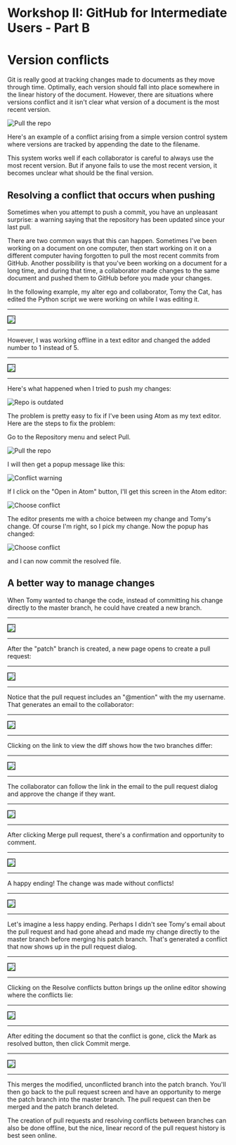 # Workshop II: GitHub for Intermediate Users - Part B

# Version conflicts

Git is really good at tracking changes made to documents as they move through time.  Optimally, each version should fall into place somewhere in the linear history of the document.  However, there are situations where versions conflict and it isn't clear what version of a document is the most recent version.

![Pull the repo](images-2b/version-conflict.png)

Here's an example of a conflict arising from a simple version control system where versions are tracked by appending the date to the filename.  

This system works well if each collaborator is careful to always use the most recent version.  But if anyone fails to use the most recent version, it becomes unclear what should be the final version.

## Resolving a conflict that occurs when pushing

Sometimes when you attempt to push a commit, you have an unpleasant surprise: a warning saying that the repository has been updated since your last pull.

There are two common ways that this can happen. Sometimes I've been working on a document on one computer, then start working on it on a different computer having forgotten to pull the most recent commits from GitHub. Another possibility is that you've been working on a document for a long time, and during that time, a collaborator made changes to the same document and pushed them to GitHub before you made your changes.  

In the following example, my alter ego and collaborator, Tomy the Cat, has edited the Python script we were working on while I was editing it.  

---
<img src="images-2b/first-conflicted-change.png" style="border:1px solid black">

---

However, I was working offline in a text editor and changed the added number to 1 instead of 5.  

---
<img src="images-2b/second-conflicted-change.png" style="border:1px solid black">

---

Here's what happened when I tried to push my changes:

![Repo is outdated](images-2b/repo-outdated.png)

The problem is pretty easy to fix if I've been using Atom as my text editor.  Here are the steps to fix the problem:

Go to the Repository menu and select Pull.

![Pull the repo](images-2b/pull-repo.png)

I will then get a popup message like this:

![Conflict warning](images-2b/conflict-detected.png)

If I click on the "Open in Atom" button, I'll get this screen in the Atom editor:

![Choose conflict](images-2b/choose-conflict.png)

The editor presents me with a choice between my change and Tomy's change.  Of course I'm right, so I pick my change.  Now the popup has changed:

![Choose conflict](images-2b/conflict-fixed.png)

and I can now commit the resolved file.

## A better way to manage changes

When Tomy wanted to change the code, instead of committing his change directly to the master branch, he could have created a new branch.

---
<img src="images-2b/create-branch-change.png" style="border:1px solid black">

---

After the "patch" branch is created, a new page opens to create a pull request:

---
<img src="images-2b/create-pull-request.png" style="border:1px solid black">

---

Notice that the pull request includes an "@mention" with the my username.  That generates an email to the collaborator:

---
<img src="images-2b/pull-request-email.png" style="border:1px solid black">

---

Clicking on the link to view the diff shows how the two branches differ:

---
<img src="images-2b/online-diff.png" style="border:1px solid black">

---

The collaborator can follow the link in the email to the pull request dialog and approve the change if they want.

---
<img src="images-2b/branch-pull-request.png" style="border:1px solid black">

---

After clicking Merge pull request, there's a confirmation and opportunity to comment.

---

<img src="images-2b/confirm-merge.png" style="border:1px solid black">

---

A happy ending! The change was made without conflicts!

---
<img src="images-2b/successful-merge.png" style="border:1px solid black">

---

Let's imagine a less happy ending. Perhaps I didn't see Tomy's email about the pull request and had gone ahead and made my change directly to the master branch before merging his patch branch.  That's generated a conflict that now shows up in the pull request dialog.

---
<img src="images-2b/pull-request-merge-conflict.png" style="border:1px solid black">

---

Clicking on the Resolve conflicts button brings up the online editor showing where the conflicts lie:

---
<img src="images-2b/online-conflict-resolution.png" style="border:1px solid black">

---

After editing the document so that the conflict is gone, click the Mark as resolved button, then click Commit merge.

---
<img src="images-2b/online-conflict-resolved.png" style="border:1px solid black">

---

This merges the modified, unconflicted branch into the patch branch.  You'll then go back to the pull request screen and have an opportunity to merge the patch branch into the master branch. The pull request can then be merged and the patch branch deleted.

The creation of pull requests and resolving conflicts between branches can also be done offline, but the nice, linear record of the pull request history is best seen online.
